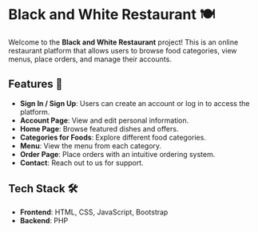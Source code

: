 # Black and White Restaurant 🍽️

Welcome to the **Black and White Restaurant** project! This is an online restaurant platform that allows users to browse food categories, view menus, place orders, and manage their accounts.

## Features 📒

- **Sign In / Sign Up**: Users can create an account or log in to access the platform.
- **Account Page**: View and edit personal information.
- **Home Page**: Browse featured dishes and offers.
- **Categories for Foods**: Explore different food categories.
- **Menu**: View the menu from each category.
- **Order Page**: Place orders with an intuitive ordering system.
- **Contact**: Reach out to us for support.

## Tech Stack 🛠️

- **Frontend**: HTML, CSS, JavaScript, Bootstrap
- **Backend**: PHP


